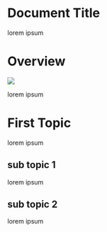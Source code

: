 <script>
  alert('a');
</script>

# Document Title

lorem ipsum

# Overview

<img src="http://images.wisegeek.com/green-frog.jpg">

lorem ipsum 

# First Topic

lorem ipsum 

## sub topic 1

lorem ipsum 

## sub topic 2

lorem ipsum 


